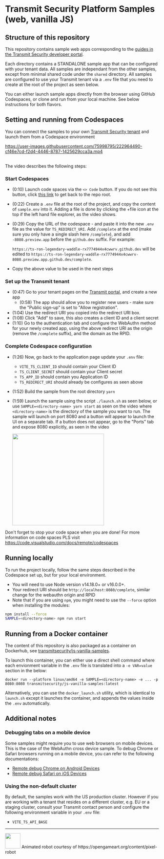 # Transmit Security Platform Samples (web, vanilla JS)

## Structure of this repository

This repository contains sample web apps corresponding to the
[guides in the Transmit Security developer portal](https://developer.transmitsecurity.com/guides/guides_intro/).

Each directory contains a STANDALONE sample app that can be configured with your tenant data. All
samples are independant from the other samples, except from minimal shared code under the `shared`
directory. All samples are configured to use your Transmit tenant via a `.env` file that you need to
create at the root of the project as seen below.

You can either launch sample apps directly from the browser using GitHub Codespaces, or clone and
run from your local machine. See below instructions for both flavors.

## Setting and running from Codespaces

You can connect the samples to your own
[Transmit Security tenant](https://portal.identity.security/) and launch them from a Codespace
environment

https://user-images.githubusercontent.com/75998795/222964490-cf46e7cd-f2d4-4446-8787-1425629cca3a.mp4

<br>
The video describes the following steps:

### Start Codespaces

- (0:10) Launch code spaces via the `<> Code` button. If you do not see this button, click
  [this link](https://github.com/TransmitSecurity/ciam-expressjs-vanilla-samples) to get back to the
  repo root.
- (0:22) Create a `.env` file at the root of the project, and copy the content of `sample.env` into
  it. Adding a file is done by clicking the +file icon at the top if the left hand file explorer, as
  the video shows.
- (0:29) Copy the URL of the codespace - and paste it into the new `.env` file as the value for
  `TS_REDIRECT_URI`. Add `/complete` at the end (make sure you only have a single slash here
  `/complete`), and add `-8080.preview.app` before the `github.dev` suffix. For example:

  `https://ts-ron-legendary-waddle-rx7774944x4cwwrv.github.dev` will be edited to
  `https://ts-ron-legendary-waddle-rx7774944x4cwwrv-8080.preview.app.github.dev/complete`.

- Copy the above value to be used in the next steps

### Set up the Transmit tenant

- (0:47) Go to your tenant pages on the [Transmit portal](https://portal.identity.security/), and
  create a new app
  - (0:58) The app should allow you to register new users - make sure the "Public sign-up" is set to
    "Allow registration".
- (1:04) Use the redirect URI you copied into the redirect URI box.
- (1:08) Click "Add" to save, this also creates a client ID and a client secret
- (1:10) Go to the authentication tab and configure the WebAuthn method for your newly created app,
  using the above redirect URI as the origin (remove the `/complete` suffix), and the domain as the
  RPID.

### Complete Codespace configuration

- (1:26) Now, go back to the application page update your `.env` file:
  - `VITE_TS_CLIENT_ID` should contain your Client ID
  - `TS_CLIENT_SECRET` should contain your Client secret
  - `TS_APP_ID` should contain you Application ID
  - `TS_REDIRECT_URI` should already be configures as seen above
- (1:52) Build the sample from the root directory `yarn`
- (1:59) Launch the sample using the script `./launch.sh` as seen below, or use
  `SAMPLE=<directory-name> yarn start` as seen on the video where `<directory-name>` is the
  directory of the sample you want to run. The sample will launch on port 8080 and a button will
  appear to launch the UI on a separate tab. If a button does not appear, go to the "Ports" tab and
  expose 8080 explicitly, as seen in the video

  <img src="https://user-images.githubusercontent.com/75998795/227149103-e08f164e-a5cd-4601-9ef8-7479293580bc.gif" width="300"/>

Don't forget to stop your code space when you are done! For more information on code spaces PLS
visit https://code.visualstudio.com/docs/remote/codespaces

## Running locally

To run the project locally, follow the same steps described in the Codespace set up, but for your
local environment.

- You will need to use Node version v14.18.0+ or v16.0.0+.
- Your redirect URI should be `http://localhost:8080/complete`, similar change for the webauthn
  origin and RPID
- Note that if you are using `npm`, you might need to use the `--force` option when installing the
  modules:

```bash
npm install --force
SAMPLE=<directory-name> npm run start
```

## Running from a Docker container

The content of this repository is also packaged as a container on Dockerhub, see
[transmitsecurity/js-vanilla-samples](https://hub.docker.com/r/transmitsecurity/js-vanilla-samples).

To launch this container, you can either use a direct shell command where each envionment variable
in the `.env` file is translated into a `-e VAR=value` section in the below:

```
docker run --platform linux/amd64 -e SAMPLE=<directory-name> -e ... -p 8080:8080 transmitsecurity/js-vanilla-samples:latest

```

Alternatively, you can use the `docker_launch.sh` utility, which is identical to `launch.sh` except
it launches the container, and appends the values inside the `.env` automatically.

## Additional notes

### Debugging tabs on a mobile device

Some samples might require you to use web browsers on mobile devices. This is the case of the
WebAuthn cross device sample. To debug Chrome or Safari browsers running on a mobile device, you can
refer to the following documentations:

- [Remote debug Chrome on Android Devices](https://developer.chrome.com/docs/devtools/remote-debugging/)
- [Remote debug Safari on iOS Devices](https://webkit.org/web-inspector/enabling-web-inspector/)

### Using the non-default cluster

By default, the samples work with the US production cluster. However if you are working with a
tenant that resides on a different cluster, e.g. EU or a staging cluster, consult your Transmit
contact person and configure the following environment variable in your `.env` file:

- `VITE_TS_API_BASE`

---

<img src="https://user-images.githubusercontent.com/75998795/220656769-23c0ddda-cf03-4d45-94b9-9b32dd4b9750.gif" width="50" height="50"/>
Animated robot courtesy of https://opengameart.org/content/pixel-robot

